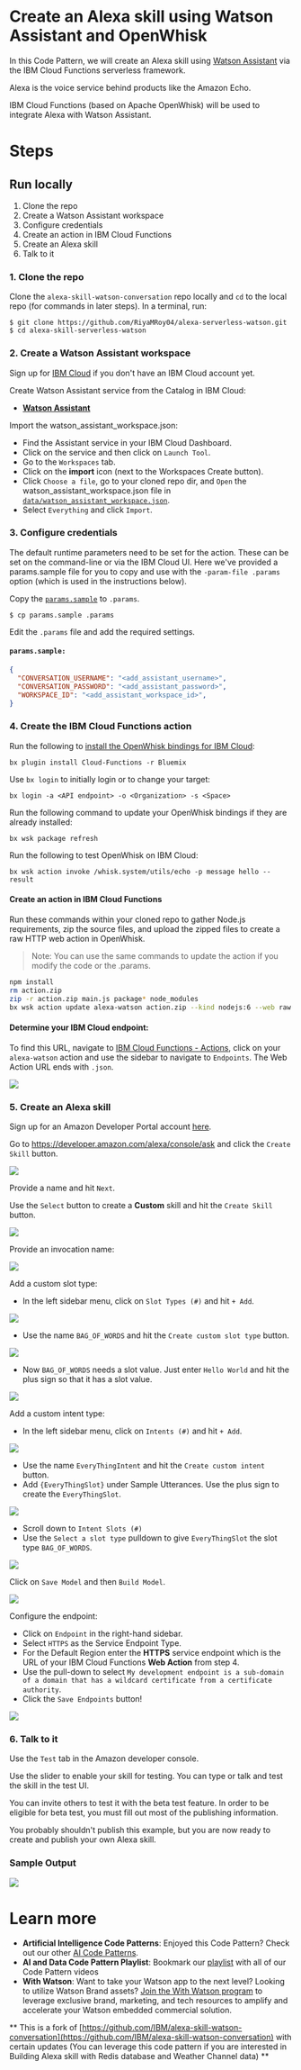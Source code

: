 # Create an Alexa skill using Watson Assistant and OpenWhisk

In this Code Pattern, we will create an Alexa skill using [Watson Assistant](https://www.ibm.com/watson/developercloud/conversation.html) via the IBM Cloud Functions serverless framework.

Alexa is the voice service behind products like the Amazon Echo.

IBM Cloud Functions (based on Apache OpenWhisk) will be used to integrate Alexa with Watson Assistant.

# Steps

## Run locally

1. Clone the repo
2. Create a Watson Assistant workspace
3. Configure credentials
4. Create an action in IBM Cloud Functions
5. Create an Alexa skill
6. Talk to it

### 1. Clone the repo

Clone the `alexa-skill-watson-conversation` repo locally and `cd` to the local repo
(for commands in later steps). In a terminal, run:

```
$ git clone https://github.com/RiyaMRoy04/alexa-serverless-watson.git
$ cd alexa-skill-serverless-watson
```

### 2. Create a Watson Assistant workspace

Sign up for [IBM Cloud](https://ibm.biz/BdZ7QU) if you don't have an IBM Cloud account yet.

Create Watson Assistant service from the Catalog in IBM Cloud:
* [**Watson Assistant**](https://console.ng.bluemix.net/catalog/services/conversation)

Import the watson_assistant_workspace.json:
* Find the Assistant service in your IBM Cloud Dashboard.
* Click on the service and then click on `Launch Tool`.
* Go to the `Workspaces` tab.
* Click on the **import** icon (next to the Workspaces Create button).
* Click `Choose a file`, go to your cloned repo dir, and `Open` the watson_assistant_workspace.json file in [`data/watson_assistant_workspace.json`](data/watson_assistant_workspace.json).
* Select `Everything` and click `Import`.

### 3. Configure credentials

The default runtime parameters need to be set for the action.
These can be set on the command-line or via the IBM Cloud UI.
Here we've provided a params.sample file for you to copy and use
with the `-param-file .params` option (which is used in the instructions below).

Copy the [`params.sample`](params.sample) to `.params`.

```
$ cp params.sample .params
```
Edit the `.params` file and add the required settings.

#### `params.sample:`

```json
{
  "CONVERSATION_USERNAME": "<add_assistant_username>",
  "CONVERSATION_PASSWORD": "<add_assistant_password>",
  "WORKSPACE_ID": "<add_assistant_workspace_id>",
}
```
### 4. Create the IBM Cloud Functions action

Run the following to [install the OpenWhisk bindings for IBM Cloud](https://console.bluemix.net/openwhisk/learn/cli):
```
bx plugin install Cloud-Functions -r Bluemix
```

Use `bx login` to initially login or to change your target:
```
bx login -a <API endpoint> -o <Organization> -s <Space>
```

Run the following command to update your OpenWhisk bindings if they are already installed:
```
bx wsk package refresh
```

Run the following to test OpenWhisk on IBM Cloud:
```
bx wsk action invoke /whisk.system/utils/echo -p message hello --result
```

#### Create an action in IBM Cloud Functions
Run these commands within your cloned repo to gather Node.js requirements, zip the source files, and upload the zipped files
to create a raw HTTP web action in OpenWhisk.

> Note: You can use the same commands to update the action if you modify the code or the .params.

```sh
npm install
rm action.zip
zip -r action.zip main.js package* node_modules
bx wsk action update alexa-watson action.zip --kind nodejs:6 --web raw --param-file .params
```

#### Determine your IBM Cloud endpoint:

To find this URL, navigate to [IBM Cloud Functions - Actions](https://console.bluemix.net/openwhisk/manage/actions), click on your
`alexa-watson` action and use the sidebar to navigate to `Endpoints`.  The Web Action URL ends with `.json`.

![](images/functions_endpoints.png)

### 5. Create an Alexa skill

Sign up for an Amazon Developer Portal account [here](http://developer.amazon.com/).

Go to https://developer.amazon.com/alexa/console/ask and click the `Create Skill` button.

![](images/create_alexa_skill.png)

Provide a name and hit `Next`.

Use the `Select` button to create a **Custom** skill and hit the `Create Skill` button.

![](images/select_custom_skill.png)

Provide an invocation name:

![](images/invocation_name.png)

Add a custom slot type:

* In the left sidebar menu, click on `Slot Types (#)` and hit `+ Add`.

![](images/slot_types.png)

* Use the name `BAG_OF_WORDS` and hit the `Create custom slot type` button.

![](images/create_slot_type.png)

* Now `BAG_OF_WORDS` needs a slot value. Just enter `Hello World` and hit the plus sign so that it has a slot value.

![](images/bag_of_words.png)

Add a custom intent type:

* In the left sidebar menu, click on `Intents (#)` and hit `+ Add`.

![](images/intents.png)

* Use the name `EveryThingIntent` and hit the `Create custom intent` button.
* Add `{EveryThingSlot}` under Sample Utterances. Use the plus sign to create the `EveryThingSlot`.

![](images/sample_utterance.png)

* Scroll down to `Intent Slots (#)`
* Use the `Select a slot type` pulldown to give `EveryThingSlot` the slot type `BAG_OF_WORDS`.

![](images/create_everything_intent.png)

Click on `Save Model` and then `Build Model`.

![](images/save_and_build.png)

Configure the endpoint:

* Click on `Endpoint` in the right-hand sidebar.
* Select `HTTPS` as the Service Endpoint Type.
* For the Default Region enter the **HTTPS** service endpoint which is the URL of your IBM Cloud Functions **Web Action** from step 4.
* Use the pull-down to select `My development endpoint is a sub-domain of a domain that has a wildcard certificate from a certificate authority`.
* Click the `Save Endpoints` button!

![](images/service_endpoint_type.png)

### 6. Talk to it

Use the `Test` tab in the Amazon developer console.

Use the slider to enable your skill for testing. You can type or talk and test the skill in the test UI.

You can invite others to test it with the beta test feature. In order to be eligible for beta test, you must fill out most of the publishing information.

You probably shouldn't publish this example, but you are now ready to create and publish your own Alexa skill.

### Sample Output

![](images/output.png)

# Learn more

* **Artificial Intelligence Code Patterns**: Enjoyed this Code Pattern? Check out our other [AI Code Patterns](https://developer.ibm.com/code/technologies/artificial-intelligence/).
* **AI and Data Code Pattern Playlist**: Bookmark our [playlist](https://www.youtube.com/playlist?list=PLzUbsvIyrNfknNewObx5N7uGZ5FKH0Fde) with all of our Code Pattern videos
* **With Watson**: Want to take your Watson app to the next level? Looking to utilize Watson Brand assets? [Join the With Watson program](https://www.ibm.com/watson/with-watson/) to leverage exclusive brand, marketing, and tech resources to amplify and accelerate your Watson embedded commercial solution.

** This is a fork of [https://github.com/IBM/alexa-skill-watson-conversation](https://github.com/IBM/alexa-skill-watson-conversation) with certain updates (You can leverage this code pattern if you are interested in Building Alexa skill with Redis database and Weather Channel data) **
